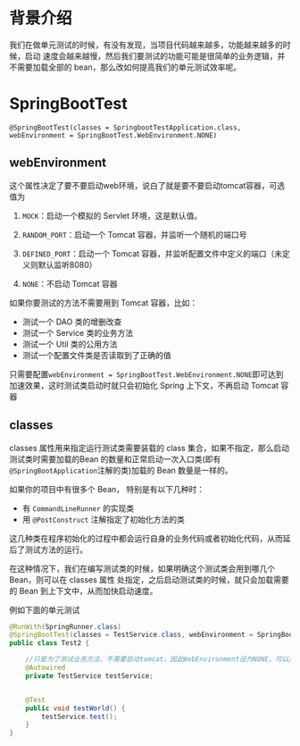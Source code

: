 # 背景介绍
我们在做单元测试的时候，有没有发现，当项目代码越来越多，功能越来越多的时候，启动
速度会越来越慢，然后我们要测试的功能可能是很简单的业务逻辑，并不需要加载全部的
bean，那么改如何提高我们的单元测试效率呢。


# SpringBootTest
`@SpringBootTest(classes = SpringbootTestApplication.class, webEnvironment = SpringBootTest.WebEnvironment.NONE)
`
## webEnvironment
这个属性决定了要不要启动web环境，说白了就是要不要启动tomcat容器，可选值为

1. `MOCK`：启动一个模拟的 Servlet 环境，这是默认值。

2. `RANDOM_PORT`：启动一个 Tomcat 容器，并监听一个随机的端口号

3. `DEFINED_PORT`：启动一个 Tomcat 容器，并监听配置文件中定义的端口（未定义则默认监听8080）

4. `NONE`：不启动 Tomcat 容器

如果你要测试的方法不需要用到 Tomcat 容器，比如：
* 测试一个 DAO 类的增删改查
* 测试一个 Service 类的业务方法
* 测试一个 Util 类的公用方法
* 测试一个配置文件类是否读取到了正确的值

只需要配置`webEnvironment = SpringBootTest.WebEnvironment.NONE`即可达到加速效果，这时测试类启动时就只会初始化 Spring 上下文，不再启动 Tomcat 容器

## classes

classes 属性用来指定运行测试类需要装载的 class 集合，如果不指定，那么启动测试类时需要加载的Bean
的数量和正常启动一次入口类(即有`@SpringBootApplication`注解的类)加载的 Bean 数量是一样的。

如果你的项目中有很多个 Bean， 特别是有以下几种时：
* 有 `CommandLineRunner` 的实现类
* 用 `@PostConstruct` 注解指定了初始化方法的类

这几种类在程序初始化的过程中都会运行自身的业务代码或者初始化代码，从而延后了测试方法的运行。

在这种情况下，我们在编写测试类的时候，如果明确这个测试类会用到哪几个 Bean，则可以在 classes 属性
处指定，之后启动测试类的时候，就只会加载需要的 Bean 到上下文中，从而加快启动速度。

例如下面的单元测试
```java
@RunWith(SpringRunner.class)
@SpringBootTest(classes = TestService.class, webEnvironment = SpringBootTest.WebEnvironment.NONE)
public class Test2 {

    //只是为了测试业务方法，不需要启动tomcat，因此WebEnvironment设为NONE，可以加快启动速度
    @Autowired
    private TestService testService;


    @Test
    public void testWorld() {
        testService.test();
    }
}
```



